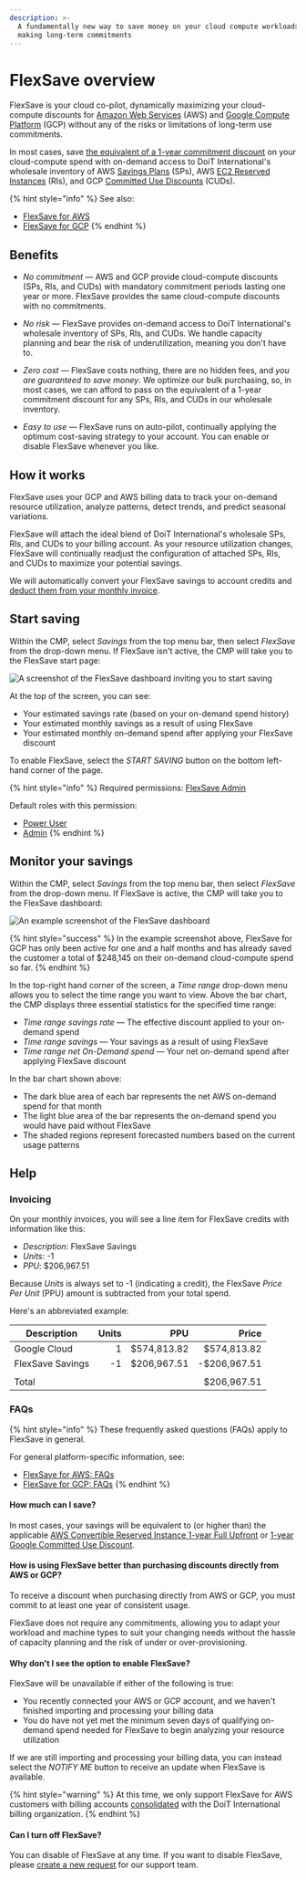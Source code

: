 ```yaml
---
description: >-
  A fundamentally new way to save money on your cloud compute workloads without
  making long-term commitments
---
```


# FlexSave overview

FlexSave is your cloud co-pilot, dynamically maximizing your cloud-compute discounts for [Amazon Web Services][aws] (AWS) and [Google Compute Platform][gcp] (GCP) without any of the risks or limitations of long-term use commitments.

In most cases, save [the equivalent of a 1-year commitment discount](#how-much-can-i-save) on your cloud-compute spend with on-demand access to DoiT International's wholesale inventory of AWS [Savings Plans][sps] (SPs), AWS [EC2 Reserved Instances][ris] (RIs), and GCP [Committed Use Discounts][cuds] (CUDs).

{% hint style="info" %}
See also:

* [FlexSave for AWS](aws.md)
* [FlexSave for GCP](gcp.md)
{% endhint %}

## Benefits

* _No commitment_ &mdash; AWS and GCP provide cloud-compute discounts (SPs, RIs, and CUDs) with mandatory commitment periods lasting one year or more. FlexSave provides the same cloud-compute discounts with no commitments.

* _No risk_ &mdash; FlexSave provides on-demand access to DoiT International's wholesale inventory of SPs, RIs, and CUDs. We handle capacity planning and bear the risk of underutilization, meaning you don't have to.

* _Zero cost_ &mdash; FlexSave costs nothing, there are no hidden fees, and _you are guaranteed to save money_. <!-- textlint-disable max-comma -->We optimize our bulk purchasing, so, in most cases, we can afford to pass on the equivalent of a 1-year commitment discount for any SPs, RIs, and CUDs in our wholesale inventory.<!-- textlint-enable -->

* _Easy to use_ &mdash; FlexSave runs on auto-pilot, continually applying the optimum cost-saving strategy to your account. You can enable or disable FlexSave whenever you like.

## How it works

FlexSave uses your GCP and AWS billing data to track your on-demand resource utilization, analyze patterns, detect trends, and predict seasonal variations.

FlexSave will attach the ideal blend of DoiT International's wholesale SPs, RIs, and CUDs to your billing account. As your resource utilization changes, FlexSave will continually readjust the configuration of attached SPs, RIs, and CUDs to maximize your potential savings.

We will automatically convert your FlexSave savings to account credits and [deduct them from your monthly invoice](#invoicing).

## Start saving

Within the CMP, select _Savings_ from the top menu bar, then select _FlexSave_ from the drop-down menu. If FlexSave isn't active, the CMP will take you to the FlexSave start page:

![A screenshot of the FlexSave dashboard inviting you to start saving](../.gitbook/assets/cmp-flexsave-start-saving.png)

At the top of the screen, you can see:

* Your estimated savings rate (based on your on-demand spend history)
* Your estimated monthly savings as a result of using FlexSave
* Your estimated monthly on-demand spend after applying your FlexSave discount

To enable FlexSave, select the _START SAVING_ button on the bottom left-hand corner of the page.

{% hint style="info" %}
Required permissions: [FlexSave Admin](../user-management/user-permissions-explained.md#flexsave-admin)

Default roles with this permission:

* [Power User](../user-management/manage-roles.md#power-user)
* [Admin](../user-management/manage-roles.md#admin)
{% endhint %}

## Monitor your savings

Within the CMP, select _Savings_ from the top menu bar, then select _FlexSave_ from the drop-down menu. If FlexSave is active, the CMP will take you to the FlexSave dashboard:

![An example screenshot of the FlexSave dashboard](../.gitbook/assets/cmp-flexsave.png)

{% hint style="success" %}
In the example screenshot above, FlexSave for GCP has only been active for one and a half months and has already saved the customer a total of $248,145 on their on-demand cloud-compute spend so far.
{% endhint %}

In the top-right hand corner of the screen, a _Time range_ drop-down menu allows you to select the time range you want to view.
Above the bar chart, the CMP displays three essential statistics for the specified time range:

* _Time range savings rate_ &mdash; The effective discount applied to your on-demand spend
* _Time range savings_ &mdash; Your savings as a result of using FlexSave
* _Time range net On-Demand spend_ &mdash; Your net on-demand spend after applying FlexSave discount

In the bar chart shown above:

* The dark blue area of each bar represents the net AWS on-demand spend for that month
* The light blue area of the bar represents the on-demand spend you would have paid without FlexSave
* The shaded regions represent forecasted numbers based on the current usage patterns

## Help

### Invoicing

On your monthly invoices, you will see a line item for FlexSave credits with information like this:

* _Description_: FlexSave Savings
* _Units_: -1
* _PPU_: $206,967.51

Because _Units_ is always set to -1 (indicating a credit), the FlexSave _Price Per Unit_ (PPU) amount is subtracted from your total spend.

Here's an abbreviated example:

| Description         | Units |         PPU |        Price |
| ------------------- | ----: | ----------: | -----------: |
| Google Cloud        |     1 | $574,813.82 |  $574,813.82 |
| FlexSave Savings    |    -1 | $206,967.51 | -$206,967.51 |
|                     |       |             |              |
| Total               |       |             |  $206,967.51 |

### FAQs

{% hint style="info" %}
These frequently asked questions (FAQs) apply to FlexSave in general.

For general platform-specific information, see:

* [FlexSave for AWS: FAQs](aws.md#faqs)
* [FlexSave for GCP: FAQs](gcp.md#faqs)
{% endhint %}

#### How much can I save?

In most cases, your savings will be equivalent to (or higher than) the applicable [AWS Convertible Reserved Instance 1-year Full Upfront][ri-pricing] or [1-year Google Committed Use Discount][cud-pricing].

#### How is using FlexSave better than purchasing discounts directly from AWS or GCP?

To receive a discount when purchasing directly from AWS or GCP, you must commit to at least one year of consistent usage.

FlexSave does not require any commitments, allowing you to adapt your workload and machine types to suit your changing needs without the hassle of capacity planning and the risk of under or over-provisioning.

#### Why don't I see the option to enable FlexSave?

FlexSave will be unavailable if either of the following is true:

* You recently connected your AWS or GCP account, and we haven't finished importing and processing your billing data
* You do have not yet met the minimum seven days of qualifying on-demand spend needed for FlexSave to begin analyzing your resource utilization

If we are still importing and processing your billing data, you can instead select the _NOTIFY ME_ button to receive an update when FlexSave is available.

{% hint style="warning" %}
At this time, we only support FlexSave for AWS customers with billing accounts [consolidated][consolidated] with the DoiT International billing organization.
{% endhint %}

#### Can I turn off FlexSave?

You can disable of FlexSave at any time. If you want to disable FlexSave, please [create a new request](../services/consulting-support/#create-a-new-request) for our support team.

[aws]: https://aws.amazon.com/
[consolidated]: https://docs.aws.amazon.com/awsaccountbilling/latest/aboutv2/consolidated-billing.html
[cud-pricing]: https://cloud.google.com/compute/vm-instance-pricing#committed_use
[cuds]: https://cloud.google.com/docs/cuds
[gcp]: https://cloud.google.com/
[reseller]: https://partners.amazonaws.com/partners/001E000001HPlIAIA1/
[ri-pricing]: https://aws.amazon.com/ec2/pricing/reserved-instances/pricing/
[ris]: https://aws.amazon.com/ec2/pricing/reserved-instances/
[sps]: https://aws.amazon.com/savingsplans/
